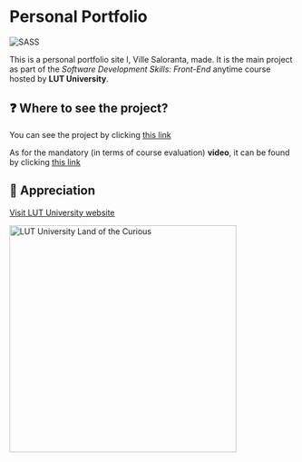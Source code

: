 # Personal Portfolio

![SASS](https://img.shields.io/badge/SASS-hotpink.svg?style=for-the-badge&logo=SASS&logoColor=white)

This is a personal portfolio site I, Ville Saloranta, made. It is the main project as part of the *Software Development Skills: Front-End* anytime course hosted by **LUT University**. 

❓ Where to see the project?
---
You can see the project by clicking [this link](https://captaincluster.github.io/PersonalPortfolio/)

As for the mandatory (in terms of course evaluation) **video**, it can be found by clicking [this link](https://www.youtube.com/watch?v=_Z1FXRpNw8I)


🙏 Appreciation
---
[Visit LUT University website](https://www.lut.fi/en)

<img src="https://github.com/CaptainCluster/ArtistDatabase/assets/121576355/bbf5afeb-487c-4684-9f86-9fc2fd787d7e" alt="LUT University Land of the Curious" style="width: 400px;">
